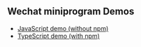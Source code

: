 ## Wechat miniprogram Demos
- [JavaScript demo (without npm)](./js-demo/README_EN.MD)
- [TypeScript demo (with npm)](./typescript-demo/README_EN.MD)